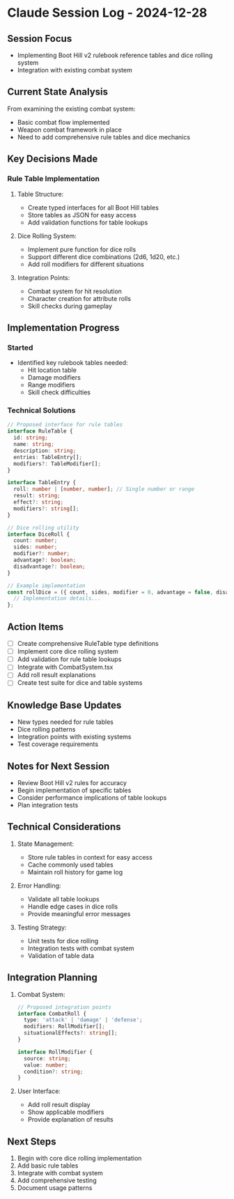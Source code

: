 # Claude Session Log - 2024-12-28

## Session Focus
- Implementing Boot Hill v2 rulebook reference tables and dice rolling system
- Integration with existing combat system

## Current State Analysis
From examining the existing combat system:
- Basic combat flow implemented
- Weapon combat framework in place
- Need to add comprehensive rule tables and dice mechanics

## Key Decisions Made

### Rule Table Implementation
1. Table Structure:
   - Create typed interfaces for all Boot Hill tables
   - Store tables as JSON for easy access
   - Add validation functions for table lookups

2. Dice Rolling System:
   - Implement pure function for dice rolls
   - Support different dice combinations (2d6, 1d20, etc.)
   - Add roll modifiers for different situations

3. Integration Points:
   - Combat system for hit resolution
   - Character creation for attribute rolls
   - Skill checks during gameplay

## Implementation Progress

### Started
- Identified key rulebook tables needed:
  - Hit location table
  - Damage modifiers
  - Range modifiers
  - Skill check difficulties

### Technical Solutions
```typescript
// Proposed interface for rule tables
interface RuleTable {
  id: string;
  name: string;
  description: string;
  entries: TableEntry[];
  modifiers?: TableModifier[];
}

interface TableEntry {
  roll: number | [number, number]; // Single number or range
  result: string;
  effect?: string;
  modifiers?: string[];
}

// Dice rolling utility
interface DiceRoll {
  count: number;
  sides: number;
  modifier?: number;
  advantage?: boolean;
  disadvantage?: boolean;
}

// Example implementation
const rollDice = ({ count, sides, modifier = 0, advantage = false, disadvantage = false }: DiceRoll): number => {
  // Implementation details...
};
```

## Action Items
- [ ] Create comprehensive RuleTable type definitions
- [ ] Implement core dice rolling system
- [ ] Add validation for rule table lookups
- [ ] Integrate with CombatSystem.tsx
- [ ] Add roll result explanations
- [ ] Create test suite for dice and table systems

## Knowledge Base Updates
- New types needed for rule tables
- Dice rolling patterns
- Integration points with existing systems
- Test coverage requirements

## Notes for Next Session
- Review Boot Hill v2 rules for accuracy
- Begin implementation of specific tables
- Consider performance implications of table lookups
- Plan integration tests

## Technical Considerations
1. State Management:
   - Store rule tables in context for easy access
   - Cache commonly used tables
   - Maintain roll history for game log

2. Error Handling:
   - Validate all table lookups
   - Handle edge cases in dice rolls
   - Provide meaningful error messages

3. Testing Strategy:
   - Unit tests for dice rolling
   - Integration tests with combat system
   - Validation of table data

## Integration Planning
1. Combat System:
   ```typescript
   // Proposed integration points
   interface CombatRoll {
     type: 'attack' | 'damage' | 'defense';
     modifiers: RollModifier[];
     situationalEffects?: string[];
   }
   
   interface RollModifier {
     source: string;
     value: number;
     condition?: string;
   }
   ```

2. User Interface:
   - Add roll result display
   - Show applicable modifiers
   - Provide explanation of results

## Next Steps
1. Begin with core dice rolling implementation
2. Add basic rule tables
3. Integrate with combat system
4. Add comprehensive testing
5. Document usage patterns